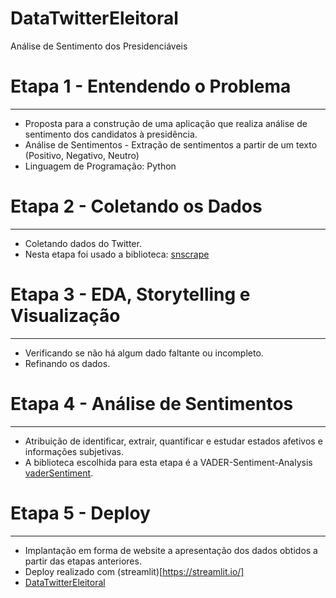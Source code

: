 # DataTwitterEleitoral
Análise de Sentimento dos Presidenciáveis

# Etapa 1 - Entendendo o Problema

---

- Proposta para a construção de uma aplicação que realiza análise de sentimento dos candidatos à presidência.
- Análise de Sentimentos - Extração de sentimentos a partir de um texto (Positivo, Negativo, Neutro)
- Linguagem de Programação: Python

# Etapa 2 - Coletando os Dados

---

- Coletando dados do Twitter.
- Nesta etapa foi usado a biblioteca: [snscrape](https://github.com/JustAnotherArchivist/snscrape)

# Etapa 3 - EDA, Storytelling e Visualização

---

- Verificando se não há algum dado faltante ou incompleto.
- Refinando os dados.

# Etapa 4 - Análise de Sentimentos

---

- Atribuição de identificar, extrair, quantificar e estudar estados afetivos e informações subjetivas.
- A biblioteca escolhida para esta etapa é a VADER-Sentiment-Analysis [vaderSentiment](https://github.com/cjhutto/vaderSentiment).

# Etapa 5 - Deploy

---

- Implantação em forma de website a apresentação dos dados obtidos a partir das etapas anteriores.
- Deploy realizado com (streamlit)[https://streamlit.io/]
- [DataTwitterEleitoral](https://marcelobgs-datatwittereleitoral-prod-app-np90tk.streamlitapp.com/)
